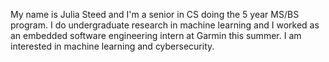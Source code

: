 My name is Julia Steed and I'm a senior in CS doing the 5 year MS/BS program. I do undergraduate research in machine learning and I worked as an embedded software engineering intern at Garmin this summer. I am interested in machine learning and cybersecurity.
